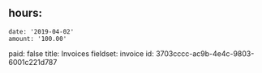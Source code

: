 hours:
  -
    date: '2019-04-02'
    amount: '100.00'
paid: false
title: Invoices
fieldset: invoice
id: 3703cccc-ac9b-4e4c-9803-6001c221d787
